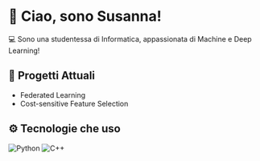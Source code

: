 # 👋 Ciao, sono Susanna!

💻 Sono una studentessa di Informatica, appassionata di Machine e Deep Learning!

## 🚀 Progetti Attuali

- Federated Learning
- Cost-sensitive Feature Selection

## ⚙️ Tecnologie che uso

![Python](https://img.shields.io/badge/Python-3776AB?style=for-the-badge&logo=python&logoColor=white)
![C++](https://img.shields.io/badge/C%2B%2B-00599C?style=for-the-badge&logo=c%2B%2B&logoColor=white)

